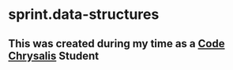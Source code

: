 # sprint.data-structures
## This was created during my time as a [Code Chrysalis](https://codechrysalis.io) Student